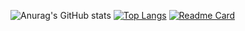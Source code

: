 ![Anurag's GitHub stats](https://github-readme-stats.vercel.app/api?username=oscarraichert&show_icons=true&theme=tokyonight )
[![Top Langs](https://github-readme-stats.vercel.app/api/top-langs/?username=oscarraichert&layout=compact&theme=tokyonight )](https://github.com/anuraghazra/github-readme-stats)
[![Readme Card](https://github-readme-stats.vercel.app/api/pin/?username=oscarraichert&repo=GerenciadorDeCinema)](https://github.com/oscarraichert/GerenciadorDeCinema)
